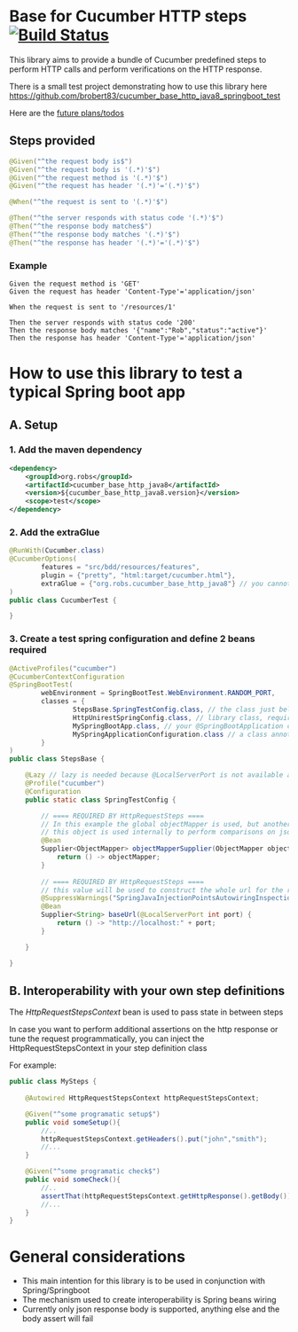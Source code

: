 # Base for Cucumber HTTP steps [![Build Status](https://travis-ci.org/brobert83/cucumber_base_http_java8.svg?branch=master)](https://travis-ci.org/brobert83/cucumber_base_http_java8)

This library aims to provide a bundle of Cucumber predefined steps to perform HTTP calls and perform verifications on the HTTP response.

There is a small test project demonstrating how to use this library here https://github.com/brobert83/cucumber_base_http_java8_springboot_test

Here are the [future plans/todos](dev/IdeasTodos.md) 

## Steps provided
```java
@Given("^the request body is$")
@Given("^the request body is '(.*)'$")
@Given("^the request method is '(.*)'$")
@Given("^the request has header '(.*)'='(.*)'$")

@When("^the request is sent to '(.*)'$")

@Then("^the server responds with status code '(.*)'$")
@Then("^the response body matches$")
@Then("^the response body matches '(.*)'$")
@Then("^the response has header '(.*)'='(.*)'$")
```

### Example
```gherkin
Given the request method is 'GET'
Given the request has header 'Content-Type'='application/json'

When the request is sent to '/resources/1'

Then the server responds with status code '200'
Then the response body matches '{"name":"Rob","status":"active"}'
Then the response has header 'Content-Type'='application/json'
```

# How to use this library to test a typical Spring boot app

## A. Setup

### 1. Add the maven dependency
```xml
<dependency>
    <groupId>org.robs</groupId>
    <artifactId>cucumber_base_http_java8</artifactId>
    <version>${cucumber_base_http_java8.version}</version>
    <scope>test</scope>
</dependency>     
```
### 2. Add the extraGlue
```java
@RunWith(Cucumber.class)
@CucumberOptions(
        features = "src/bdd/resources/features",
        plugin = {"pretty", "html:target/cucumber.html"},
        extraGlue = {"org.robs.cucumber_base_http_java8"} // you cannot have both glue and extraGlue, be carefull with this
)
public class CucumberTest {

}
```

### 3. Create a test spring configuration and define 2 beans required

```java
@ActiveProfiles("cucumber")
@CucumberContextConfiguration
@SpringBootTest(
        webEnvironment = SpringBootTest.WebEnvironment.RANDOM_PORT,
        classes = {
                StepsBase.SpringTestConfig.class, // the class just below
                HttpUnirestSpringConfig.class, // library class, required
                MySpringBootApp.class, // your @SpringBootApplication class
                MySpringApplicationConfiguration.class // a class annotated with @Configuration
        }
)
public class StepsBase {

    @Lazy // lazy is needed because @LocalServerPort is not available at context creation time, take a little while for the servlet container to be up
    @Profile("cucumber")
    @Configuration
    public static class SpringTestConfig {

        // ==== REQUIRED BY HttpRequestSteps ====
        // In this example the global objectMapper is used, but another object mapper can be created here with different properties if needed
        // this object is used internally to perform comparisons on json body strings
        @Bean
        Supplier<ObjectMapper> objectMapperSupplier(ObjectMapper objectMapper) {
            return () -> objectMapper;
        }
        
        // ==== REQUIRED BY HttpRequestSteps ====
        // this value will be used to construct the whole url for the requests 
        @SuppressWarnings("SpringJavaInjectionPointsAutowiringInspection")
        @Bean
        Supplier<String> baseUrl(@LocalServerPort int port) {
            return () -> "http://localhost:" + port;
        }

    }

}
```

## B. Interoperability with your own step definitions

The *HttpRequestStepsContext* bean is used to pass state in between steps

In case you want to perform additional assertions on the http response or tune the request programmatically, you can inject the HttpRequestStepsContext in your step definition class

For example:
```java
public class MySteps {
    
    @Autowired HttpRequestStepsContext httpRequestStepsContext;

    @Given("^some programatic setup$")
    public void someSetup(){
        //..
        httpRequestStepsContext.getHeaders().put("john","smith");
        //...
    }

    @Given("^some programatic check$")
    public void someCheck(){
        //..
        assertThat(httpRequestStepsContext.getHttpResponse().getBody()).contains("apples");
        //...
    }
}
```

# General considerations

- This main intention for this library is to be used in conjunction with Spring/Springboot
- The mechanism used to create interoperability is Spring beans wiring
- Currently only json response body is supported, anything else and the body assert will fail